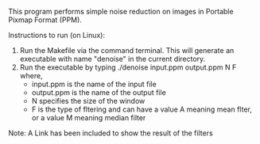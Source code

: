 This program performs simple noise reduction on images in Portable Pixmap Format (PPM). 

Instructions to run (on Linux):
  1) Run the Makefile via the command terminal. This will generate an executable with name "denoise" in the current directory.
  2) Run the executable by typing
              ./denoise input.ppm output.ppm N F
      where,
      - input.ppm is the name of the input file
      - output.ppm is the name of the output file
      - N specifies the size of the window
      - F is the type of fltering and can have a value A meaning mean flter, or a value M meaning median filter
              
Note: A Link has been included to show the result of the filters
